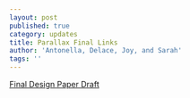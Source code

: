 ```yaml
---
layout: post
published: true
category: updates
title: Parallax Final Links
author: 'Antonella, Delace, Joy, and Sarah'
tags: ''
---
```

[Final Design Paper Draft](https://docs.google.com/document/d/1tR_ubPGjU0_NqcsAdWrbTX6JL-royGOEo7jzW9U8nWI/edit?usp=sharing)